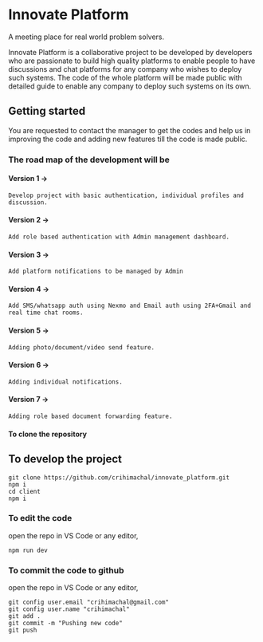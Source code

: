 # Innovate Platform

A meeting place for real world problem solvers.

Innovate Platform is a collaborative project to be developed by developers who are passionate to build high quality platforms to enable people to have discussions and chat platforms for any company who wishes to deploy such systems.
The code of the whole platform will be made public with detailed guide to enable any company to deploy such systems on its own.

## Getting started

You are requested to contact the manager to get the codes and help us in improving the code and adding new features till the code is made public.

### The road map of the development will be

#### Version 1 ->

`Develop project with basic authentication, individual profiles and discussion.`

#### Version 2 ->

`Add role based authentication with Admin management dashboard.`

#### Version 3 ->

`Add platform notifications to be managed by Admin`

#### Version 4 ->

`Add SMS/whatsapp auth using Nexmo and Email auth using 2FA+Gmail and real time chat rooms.`

#### Version 5 ->

`Adding photo/document/video send feature.`

#### Version 6 ->

`Adding individual notifications.`

#### Version 7 ->

`Adding role based document forwarding feature.`

#### To clone the repository

## To develop the project

```
git clone https://github.com/crihimachal/innovate_platform.git
npm i
cd client
npm i
```

### To edit the code

open the repo in VS Code or any editor,

```
npm run dev
```

### To commit the code to github

open the repo in VS Code or any editor,

```
git config user.email "crihimachal@gmail.com"
git config user.name "crihimachal"
git add .
git commit -m "Pushing new code"
git push
```
